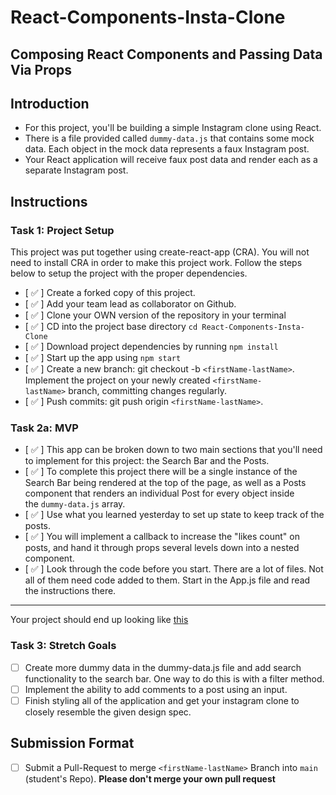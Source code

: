 # React-Components-Insta-Clone

## Composing React Components and Passing Data Via Props

## Introduction

- For this project, you'll be building a simple Instagram clone using React.
- There is a file provided called `dummy-data.js` that contains some mock data. Each object in the mock data represents a faux Instagram post.
- Your React application will receive faux post data and render each as a separate Instagram post.

## Instructions

### Task 1: Project Setup

This project was put together using create-react-app (CRA). You will not need to install CRA in order to make this project work. Follow the steps below to setup the project with the proper dependencies.

- [ ✅ ] Create a forked copy of this project.
- [ ✅ ] Add your team lead as collaborator on Github.
- [ ✅ ] Clone your OWN version of the repository in your terminal
- [ ✅ ] CD into the project base directory `cd React-Components-Insta-Clone`
- [ ✅ ] Download project dependencies by running `npm install`
- [ ✅ ] Start up the app using `npm start`
- [ ✅ ] Create a new branch: git checkout -b `<firstName-lastName>`. Implement the project on your newly created `<firstName-lastName>` branch, committing changes regularly.
- [ ✅ ] Push commits: git push origin `<firstName-lastName>`.

### Task 2a: MVP

- [ ✅ ] This app can be broken down to two main sections that you'll need to implement for this project: the Search Bar and the Posts.
- [ ✅ ] To complete this project there will be a single instance of the Search Bar being rendered at the top of the page, as well as a Posts component that renders an individual Post for every object inside the `dummy-data.js` array.
- [ ✅ ] Use what you learned yesterday to set up state to keep track of the posts.
- [ ✅ ] You will implement a callback to increase the "likes count" on posts, and hand it through props several levels down into a nested component.
- [ ✅ ] Look through the code before you start. There are a lot of files. Not all of them need code added to them. Start in the App.js file and read the instructions there.

---

Your project should end up looking like [this](https://tk-assets.lambdaschool.com/228297b1-2407-4e39-9704-3926767e4ac7_insta-clone.png)

### Task 3: Stretch Goals

- [ ] Create more dummy data in the dummy-data.js file and add search functionality to the search bar. One way to do this is with a filter method.
- [ ] Implement the ability to add comments to a post using an input.
- [ ] Finish styling all of the application and get your instagram clone to closely resemble the given design spec.

## Submission Format

- [ ] Submit a Pull-Request to merge `<firstName-lastName>` Branch into `main` (student's Repo). **Please don't merge your own pull request**
